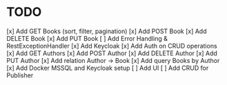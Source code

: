 # TODO

[x] Add GET Books (sort, filter, pagination)
[x] Add POST Book
[x] Add DELETE Book
[x] Add PUT Book
[ ] Add Error Handling & RestExceptionHandler
[x] Add Keycloak
[x] Add Auth on CRUD operations
[x] Add GET Authors
[x] Add POST Author
[x] Add DELETE Author
[x] Add PUT Author
[x] Add relation Author -> Book
[x] Add query Books by Author
[x] Add Docker MSSQL and Keycloak setup
[ ] Add UI
[ ] Add CRUD for Publisher
